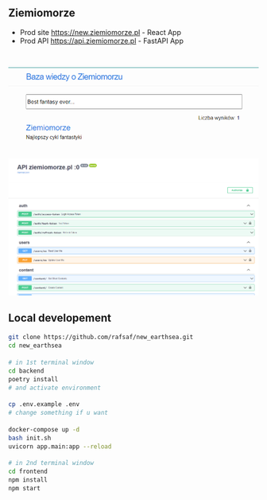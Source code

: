 ## Ziemiomorze

- Prod site https://new.ziemiomorze.pl - React App
- Prod API https://api.ziemiomorze.pl - FastAPI App

<br>

![img1](./images/img1.png)
![img2](./images/img2.png)

## Local developement

```bash
git clone https://github.com/rafsaf/new_earthsea.git
cd new_earthsea

# in 1st terminal window
cd backend
poetry install
# and activate environment

cp .env.example .env
# change something if u want

docker-compose up -d
bash init.sh
uvicorn app.main:app --reload

# in 2nd terminal window
cd frontend
npm install
npm start
```
